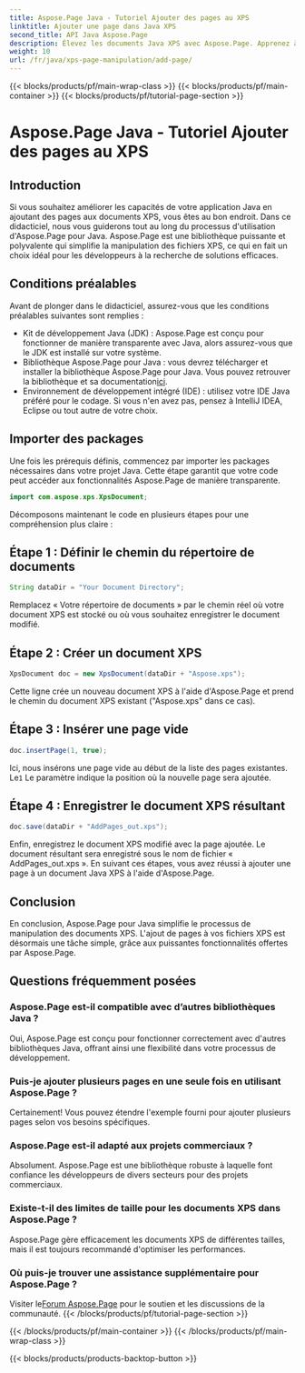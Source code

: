 ```yaml
---
title: Aspose.Page Java - Tutoriel Ajouter des pages au XPS
linktitle: Ajouter une page dans Java XPS
second_title: API Java Aspose.Page
description: Élevez les documents Java XPS avec Aspose.Page. Apprenez à ajouter des pages sans effort pour des fonctionnalités d'application améliorées. Plongez dans le tutoriel maintenant !
weight: 10
url: /fr/java/xps-page-manipulation/add-page/
---
```


{{< blocks/products/pf/main-wrap-class >}}
{{< blocks/products/pf/main-container >}}
{{< blocks/products/pf/tutorial-page-section >}}

# Aspose.Page Java - Tutoriel Ajouter des pages au XPS

## Introduction
Si vous souhaitez améliorer les capacités de votre application Java en ajoutant des pages aux documents XPS, vous êtes au bon endroit. Dans ce didacticiel, nous vous guiderons tout au long du processus d'utilisation d'Aspose.Page pour Java. Aspose.Page est une bibliothèque puissante et polyvalente qui simplifie la manipulation des fichiers XPS, ce qui en fait un choix idéal pour les développeurs à la recherche de solutions efficaces.
## Conditions préalables
Avant de plonger dans le didacticiel, assurez-vous que les conditions préalables suivantes sont remplies :
- Kit de développement Java (JDK) : Aspose.Page est conçu pour fonctionner de manière transparente avec Java, alors assurez-vous que le JDK est installé sur votre système.
- Bibliothèque Aspose.Page pour Java : vous devrez télécharger et installer la bibliothèque Aspose.Page pour Java. Vous pouvez retrouver la bibliothèque et sa documentation[ici](https://reference.aspose.com/page/java/).
- Environnement de développement intégré (IDE) : utilisez votre IDE Java préféré pour le codage. Si vous n'en avez pas, pensez à IntelliJ IDEA, Eclipse ou tout autre de votre choix.
## Importer des packages
Une fois les prérequis définis, commencez par importer les packages nécessaires dans votre projet Java. Cette étape garantit que votre code peut accéder aux fonctionnalités Aspose.Page de manière transparente.
```java
import com.aspose.xps.XpsDocument;
```
Décomposons maintenant le code en plusieurs étapes pour une compréhension plus claire :
## Étape 1 : Définir le chemin du répertoire de documents
```java
String dataDir = "Your Document Directory";
```
Remplacez « Votre répertoire de documents » par le chemin réel où votre document XPS est stocké ou où vous souhaitez enregistrer le document modifié.
## Étape 2 : Créer un document XPS
```java
XpsDocument doc = new XpsDocument(dataDir + "Aspose.xps");
```
Cette ligne crée un nouveau document XPS à l'aide d'Aspose.Page et prend le chemin du document XPS existant ("Aspose.xps" dans ce cas).
## Étape 3 : Insérer une page vide
```java
doc.insertPage(1, true);
```
Ici, nous insérons une page vide au début de la liste des pages existantes. Le`1` Le paramètre indique la position où la nouvelle page sera ajoutée.
## Étape 4 : Enregistrer le document XPS résultant
```java
doc.save(dataDir + "AddPages_out.xps");
```
Enfin, enregistrez le document XPS modifié avec la page ajoutée. Le document résultant sera enregistré sous le nom de fichier « AddPages_out.xps ».
En suivant ces étapes, vous avez réussi à ajouter une page à un document Java XPS à l'aide d'Aspose.Page.
## Conclusion
En conclusion, Aspose.Page pour Java simplifie le processus de manipulation des documents XPS. L'ajout de pages à vos fichiers XPS est désormais une tâche simple, grâce aux puissantes fonctionnalités offertes par Aspose.Page.
## Questions fréquemment posées
### Aspose.Page est-il compatible avec d’autres bibliothèques Java ?
Oui, Aspose.Page est conçu pour fonctionner correctement avec d'autres bibliothèques Java, offrant ainsi une flexibilité dans votre processus de développement.
### Puis-je ajouter plusieurs pages en une seule fois en utilisant Aspose.Page ?
Certainement! Vous pouvez étendre l'exemple fourni pour ajouter plusieurs pages selon vos besoins spécifiques.
### Aspose.Page est-il adapté aux projets commerciaux ?
Absolument. Aspose.Page est une bibliothèque robuste à laquelle font confiance les développeurs de divers secteurs pour des projets commerciaux.
### Existe-t-il des limites de taille pour les documents XPS dans Aspose.Page ?
Aspose.Page gère efficacement les documents XPS de différentes tailles, mais il est toujours recommandé d'optimiser les performances.
### Où puis-je trouver une assistance supplémentaire pour Aspose.Page ?
 Visiter le[Forum Aspose.Page](https://forum.aspose.com/c/page/39) pour le soutien et les discussions de la communauté.
{{< /blocks/products/pf/tutorial-page-section >}}

{{< /blocks/products/pf/main-container >}}
{{< /blocks/products/pf/main-wrap-class >}}

{{< blocks/products/products-backtop-button >}}
